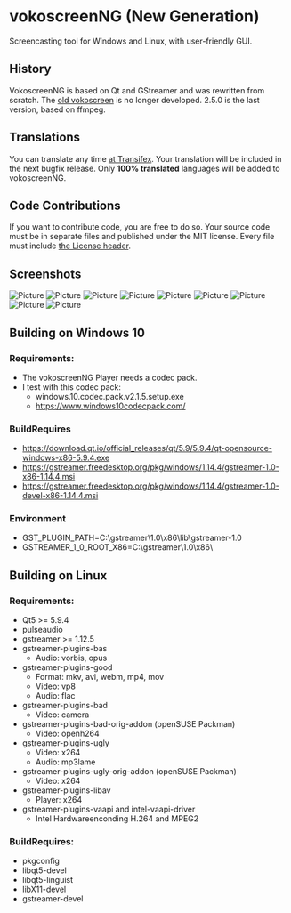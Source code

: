 # vokoscreenNG (New Generation)

Screencasting tool for Windows and Linux, with user-friendly GUI.

## History
VokoscreenNG is based on Qt and GStreamer and was rewritten from scratch. The [old vokoscreen](https://github.com/vkohaupt/vokoscreen) is no longer developed. 2.5.0 is the last version, based on ffmpeg.

## Translations

You can translate any time [at Transifex](https://www.transifex.com/vkohaupt/vokoscreen/). Your translation will be included in the next bugfix release. Only **100% translated** languages will be added to vokoscreenNG.

## Code Contributions
If you want to contribute code, you are free to do so. Your source code must be in separate files and published under the MIT license. Every file must include [the License header](https://github.com/vkohaupt/vokoscreenNG/blob/3.0/Third-Party-License/MIT-License).

## Screenshots

![Picture](https://vokoscreen.volkoh.de/3.0/picture/screencast-0.png)
![Picture](https://vokoscreen.volkoh.de/3.0/picture/screencast-1.png)
![Picture](https://vokoscreen.volkoh.de/3.0/picture/screencast-2.png)
![Picture](https://vokoscreen.volkoh.de/3.0/picture/screencast-3.png)
![Picture](https://vokoscreen.volkoh.de/3.0/picture/screencast-4.png)
![Picture](https://vokoscreen.volkoh.de/3.0/picture/screencast-5.png)
![Picture](https://vokoscreen.volkoh.de/3.0/picture/screencast-6.png)
![Picture](https://vokoscreen.volkoh.de/3.0/picture/screencast-7.png)
![Picture](https://vokoscreen.volkoh.de/3.0/picture/screencast-8.png)

## Building on Windows 10
### Requirements:
* The vokoscreenNG Player needs a codec pack.
* I test with this codec pack:
  - windows.10.codec.pack.v2.1.5.setup.exe
  - https://www.windows10codecpack.com/


### BuildRequires
* https://download.qt.io/official_releases/qt/5.9/5.9.4/qt-opensource-windows-x86-5.9.4.exe
* https://gstreamer.freedesktop.org/pkg/windows/1.14.4/gstreamer-1.0-x86-1.14.4.msi
* https://gstreamer.freedesktop.org/pkg/windows/1.14.4/gstreamer-1.0-devel-x86-1.14.4.msi


### Environment
* GST_PLUGIN_PATH=C:\gstreamer\1.0\x86\lib\gstreamer-1.0
* GSTREAMER_1_0_ROOT_X86=C:\gstreamer\1.0\x86\

## Building on Linux
### Requirements:
* Qt5 >= 5.9.4
* pulseaudio
* gstreamer >= 1.12.5
* gstreamer-plugins-bas
  - Audio: vorbis, opus
* gstreamer-plugins-good
  - Format: mkv, avi, webm, mp4, mov
  - Video: vp8
  - Audio: flac
* gstreamer-plugins-bad
  - Video: camera
* gstreamer-plugins-bad-orig-addon (openSUSE Packman)
  - Video: openh264
* gstreamer-plugins-ugly
  - Video: x264
  - Audio: mp3lame
* gstreamer-plugins-ugly-orig-addon (openSUSE Packman)
  - Video: x264
* gstreamer-plugins-libav
  - Player: x264
* gstreamer-plugins-vaapi and intel-vaapi-driver
  - Intel Hardwareenconding H.264 and MPEG2

### BuildRequires:
* pkgconfig
* libqt5-devel
* libqt5-linguist
* libX11-devel
* gstreamer-devel
